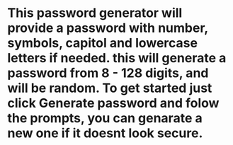 # This password generator will provide a password with number, symbols, capitol and lowercase letters if needed. this will generate a password from 8 - 128 digits, and will be random. To get started just click Generate password and folow the prompts, you can genarate a new one if it doesnt look secure.